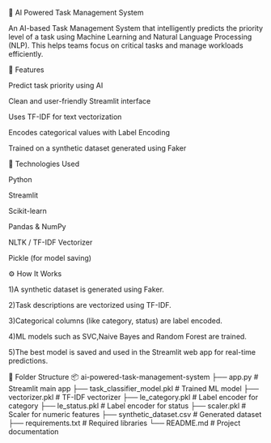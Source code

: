 🧠 AI Powered Task Management System

An AI-based Task Management System that intelligently predicts the priority level of a task using Machine Learning and Natural Language Processing (NLP).
This helps teams focus on critical tasks and manage workloads efficiently.


🚀 Features

Predict task priority using AI

Clean and user-friendly Streamlit interface

Uses TF-IDF for text vectorization

Encodes categorical values with Label Encoding

Trained on a synthetic dataset generated using Faker

🧠 Technologies Used

Python

Streamlit

Scikit-learn

Pandas & NumPy

NLTK / TF-IDF Vectorizer

Pickle (for model saving)

⚙️ How It Works

1)A synthetic dataset is generated using Faker.

2)Task descriptions are vectorized using TF-IDF.

3)Categorical columns (like category, status) are label encoded.

4)ML models such as SVC,Naive Bayes and Random Forest are trained.

5)The best model is saved and used in the Streamlit web app for real-time predictions.

📂 Folder Structure
📦 ai-powered-task-management-system
├── app.py                     # Streamlit main app
├── task_classifier_model.pkl  # Trained ML model
├── vectorizer.pkl             # TF-IDF vectorizer
├── le_category.pkl            # Label encoder for category
├── le_status.pkl              # Label encoder for status
├── scaler.pkl                 # Scaler for numeric features
├── synthetic_dataset.csv      # Generated dataset
├── requirements.txt           # Required libraries
└── README.md                  # Project documentation